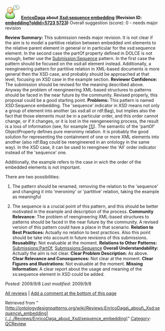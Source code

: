 [![](../../images/thumb/2/29/Reviewer.png/48px-Reviewer.png)](../../Image/Reviewer.png "Reviewer.png")
__[EnricoDaga](../../User/EnricoDaga "User:EnricoDaga") about [Xsd:sequence embedding](../../Submissions/Xsd/sequence_embedding "Submissions:Xsd:sequence embedding") (Revision ID: [embedding?oldid=5723 5723](../../Submissions/Xsd/sequence "http://ontologydesignpatterns.org/wiki/Submissions:Xsd:sequence"))__
Overall suggestion (score): 0 - needs major revision




 __Review Summary:__ This submission needs major revision. It is not clear if the aim is to model a partitive relation between embedded xml elements to the relative parent element in general or in particular for the xsd:sequence element. In the second case the partOf property defined in DOLCE is not enough, better use the [Submission:Sequence](http://ontologydesignpatterns.org/wiki/index.php?title=Submission:Sequence&action=edit&redlink=1 "Submission:Sequence (not yet written)") pattern. In the first case the pattern should be focused on the xsd:all element instead. Additionally, a reengineering pattern for partitive relation in XML-based documents is more general then the XSD case, and probably should be approached at that level, focusing on XSD case in the example section.
__Reviewer Confidence:__ The submission should be revised for the meaning described above. Anyway the problem of reengineering XML-based structures to patterns should be faced in the near future by the community. Revised properly, this proposal could be a good starting point.
__Problems:__ This pattern is named XSD:Sequence embedding. The 'sequence' indicator in XSD means not only a group of element into another (as xsd:all or rdf:Bag), but implies also the fact that those elements must be in a particular order, and this order cannot change, or if it changes, or it is lost in the reengeneering process, the result is a loss of information (see, for example [[1]](http://www.w3schools.com/schema/schema_complex_indicators.asp "http://www.w3schools.com/schema/schema_complex_indicators.asp")).
The semantic of the 'partOf' ObjectProperty defines pure meronimy relation. It is probably the good solution for representing the containment of one or more XML elements into another (also rdf:Bag could be reengineered in an ontology in the same way). In the XSD case, it can be used to reengineer the 'All' order indicator instead of the 'sequence' one.


Additionally, the example refers to the case in wich the order of the embedded elements is not important. 


There are two possibilities:
1) The pattern should be renamed, removing the relation to the 'sequence' and changing it into 'meronimy' or 'partitive' relation, taking the example as meaningful



2) The sequence is a crucial point of this pattern, and this should be better motivated in the example and description of the process.
__Community Relevance:__ The problem of reengineering XML-based structures to patterns should be faced in the near future by the community. A revised version of this pattern could have a place in that scenario.
__Relation to Best Practices:__ Actually no relation to best practices. Also this point should be take into account in future revisions of this submissions.
__Reusability:__ Not evaluable at the moment.
__Relations to Other Patterns:__ [Submissions:PartOf](../../Submissions/PartOf "Submissions:PartOf"), [Submissions:Sequence](../../Submissions/Sequence "Submissions:Sequence")
__Overall Understandability:__ Actually the aim is not clear.
__Clear Problem Description:__ As above.
__Clear Relevance and Consequences:__ Not clear at the moment.
__Clear Figures and Illustrations:__ Not evaluable at the moment.
__Missing Information:__ A clear report about the usage and meaning of the xs:sequence element in XSD could be added.

_Posted:_ 2009/9/8 _Last modified:_ 2009/9/8



[All reviews](../../Reviews/Main "Reviews:Main") | [Add a comment at the bottom of this page](index.php@title=Odp%253AAdd_comment&target=../../Reviews/EnricoDaga_about_Xsd/sequence_embedding#New_comment "http://ontologydesignpatterns.org/wiki/index.php?title=Odp:Add_comment&target=Reviews:EnricoDaga_about_Xsd:sequence_embedding#New_comment")


Retrieved from "[http://ontologydesignpatterns.org/wiki/Reviews:EnricoDaga\_about\_Xsd:sequence\_embedding](../../Reviews/EnricoDaga_about_Xsd/sequence_embedding)"
 [Category](http://ontologydesignpatterns.org/wiki/Special:Categories "Special:Categories"): [QCReview](../../Category/QCReview "Category:QCReview")